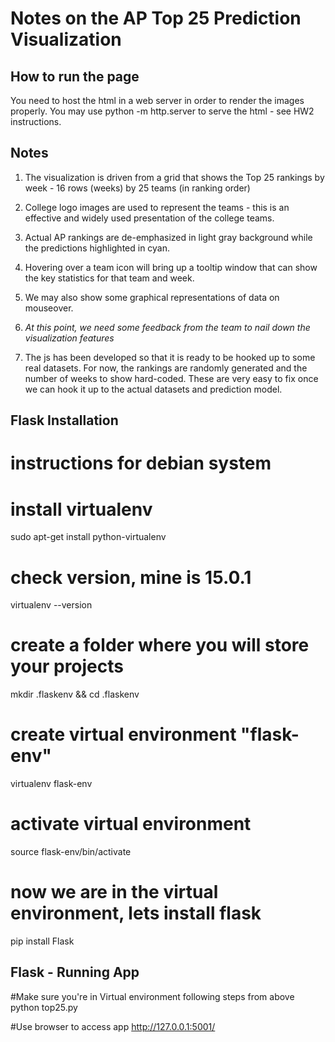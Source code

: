 
Notes on the AP Top 25 Prediction Visualization
===============================================

How to run the page
----------------------

You need to host the html in a web server in order to render the images properly.  You may use python -m http.server to serve the html - see HW2 instructions.

Notes
-----

1. The visualization is driven from a grid that shows the Top 25 rankings by week - 16 rows (weeks) by 25 teams (in ranking order)

2. College logo images are used to represent the teams - this is an effective and widely used presentation of the college teams.

3. Actual AP rankings are de-emphasized in light gray background while the predictions highlighted in cyan.

4. Hovering over a team icon will bring up a tooltip window that can show the key statistics for that team and week.

5. We may also show some graphical representations of data on mouseover.

6. *At this point, we need some feedback from the team to nail down the visualization features*

7. The js has been developed so that it is ready to be hooked up to some real datasets.  For now, the rankings are randomly generated and the number of weeks to show hard-coded.  These are very easy to fix once we can hook it up to the actual datasets and prediction model.



Flask Installation
------------------

# instructions for debian system
# install virtualenv 
sudo apt-get install python-virtualenv

# check version, mine is 15.0.1
virtualenv --version

# create a folder where you will store your projects
mkdir .flaskenv && cd .flaskenv

# create virtual environment "flask-env"
virtualenv flask-env

# activate virtual environment
source flask-env/bin/activate

# now we are in the virtual environment, lets install flask
pip install Flask


Flask - Running App
-------------------
#Make sure you're in Virtual environment following steps from above
python top25.py

#Use browser to access app
http://127.0.0.1:5001/
